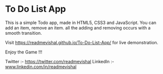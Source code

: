 # To Do List App
This is a simple Todo app, made in HTML5, CSS3 and JavaScript. You can add an item, remove an item. all the adding and removing occurs with a smooth transition.

Visit https://readmevishal.github.io/To-Do-List-App/ for live demonstration.

Enjoy the Game !!!

Twitter :-  https://twitter.com/readmevishal
LinkedIn :- www.linkedin.com/in/readmevishal
